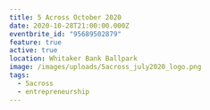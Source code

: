 ```yaml
---
title: 5 Across October 2020
date: 2020-10-28T21:00:00.000Z
eventbrite_id: "95689502879"
feature: true
active: true
location: Whitaker Bank Ballpark
image: /images/uploads/5across_july2020_logo.png
tags:
  - 5across
  - entrepreneurship
---
```

